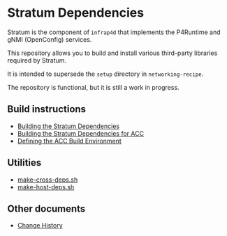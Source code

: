 # Stratum Dependencies

Stratum is the component of `infrap4d` that implements the P4Runtime and gNMI
(OpenConfig) services.

This repository allows you to build and install various third-party libraries
required by Stratum.

It is intended to supersede the `setup` directory in `networking-recipe`.

The repository is functional, but it is still a work in progress.

## Build instructions

- [Building the Stratum Dependencies](/docs/building-host-deps.md)
- [Building the Stratum Dependencies for ACC](/docs/building-acc-target-deps.md)
- [Defining the ACC Build Environment](docs/defining-acc-environment.md)

## Utilities

- [make-cross-deps.sh](/docs/make-cross-deps.rst)
- [make-host-deps.sh](/docs/make-host-deps.rst)

## Other documents

- [Change History](docs/change-history.md)
